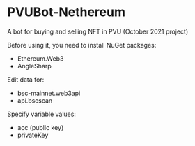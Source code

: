 # PVUBot-Nethereum
A bot for buying and selling NFT in PVU (October 2021 project)

Before using it, you need to install NuGet packages:
+ Ethereum.Web3
+ AngleSharp

Edit data for:
+ bsc-mainnet.web3api
+ api.bscscan

Specify variable values:
+ acc (public key)
+ privateKey
